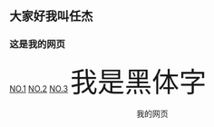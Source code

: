 ## 大家好我叫任杰 
### 这是我的网页
[NO.1](http://jiege.xyz/vue/1.html)
[NO.2](https://jiege.xyz/vue/2.html)
[NO.3](https://jiege.xyz/vue/3.html)
<font face="黑体" size=10>我是黑体字</font>
<p align=center size=10>我的网页</p>
